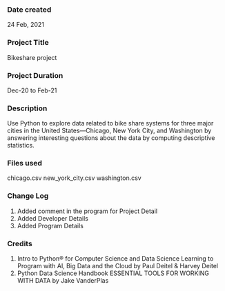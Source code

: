 ### Date created
24 Feb, 2021

### Project Title
Bikeshare project

### Project Duration
Dec-20 to Feb-21

### Description
Use Python to explore data related to bike share systems for three major cities in the United States—Chicago, New York City, and Washington by answering interesting questions about the data by computing descriptive statistics.

### Files used
chicago.csv
new_york_city.csv
washington.csv

### Change Log
1. Added comment in the program for Project Detail
2. Added Developer Details
3. Added Program Details

### Credits
1. Intro to Python® for Computer Science and Data Science Learning to Program with AI, Big Data and the Cloud by Paul Deitel & Harvey Deitel
2. Python Data Science Handbook ESSENTIAL TOOLS FOR WORKING WITH DATA by Jake VanderPlas
